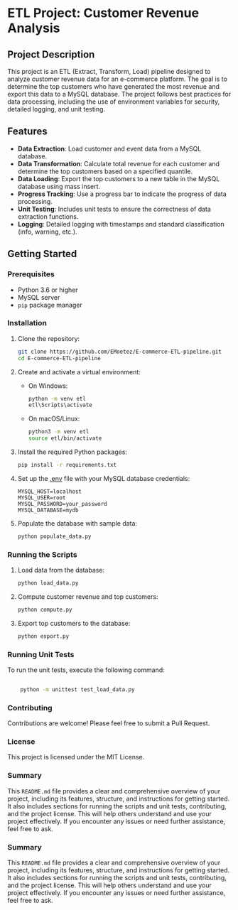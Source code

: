 # ETL Project: Customer Revenue Analysis

## Project Description

This project is an ETL (Extract, Transform, Load) pipeline designed to analyze customer revenue data for an e-commerce platform. The goal is to determine the top customers who have generated the most revenue and export this data to a MySQL database. The project follows best practices for data processing, including the use of environment variables for security, detailed logging, and unit testing.

## Features

- **Data Extraction**: Load customer and event data from a MySQL database.
- **Data Transformation**: Calculate total revenue for each customer and determine the top customers based on a specified quantile.
- **Data Loading**: Export the top customers to a new table in the MySQL database using mass insert.
- **Progress Tracking**: Use a progress bar to indicate the progress of data processing.
- **Unit Testing**: Includes unit tests to ensure the correctness of data extraction functions.
- **Logging**: Detailed logging with timestamps and standard classification (info, warning, etc.).


## Getting Started

### Prerequisites

- Python 3.6 or higher
- MySQL server
- `pip` package manager

### Installation

1. Clone the repository:

    ```sh
    git clone https://github.com/EMoetez/E-commerce-ETL-pipeline.git
    cd E-commerce-ETL-pipeline
    ```

2. Create and activate a virtual environment:

    - On Windows:
        ```sh
        python -m venv etl
        etl\Scripts\activate
        ```
    - On macOS/Linux:
        ```sh
        python3 -m venv etl
        source etl/bin/activate
        ```

3. Install the required Python packages:

    ```sh
    pip install -r requirements.txt
    ```

4. Set up the [.env](http://_vscodecontentref_/9) file with your MySQL database credentials:

    ```properties
    MYSQL_HOST=localhost
    MYSQL_USER=root
    MYSQL_PASSWORD=your_password
    MYSQL_DATABASE=mydb
    ```

5. Populate the database with sample data:

    ```sh
    python populate_data.py
    ```

### Running the Scripts

1. Load data from the database:

    ```sh
    python load_data.py
    ```

2. Compute customer revenue and top customers:

    ```sh
    python compute.py
    ```

3. Export top customers to the database:

    ```sh
    python export.py
    ```

### Running Unit Tests

To run the unit tests, execute the following command:

    
```sh
    
    python -m unittest test_load_data.py
```

### Contributing
Contributions are welcome! Please feel free to submit a Pull Request.

### License
This project is licensed under the MIT License.


### Summary

This `README.md` file provides a clear and comprehensive overview of your project, including its features, structure, and instructions for getting started. It also includes sections for running the scripts and unit tests, contributing, and the project license. This will help others understand and use your project effectively. If you encounter any issues or need further assistance, feel free to ask.
### Summary

This `README.md` file provides a clear and comprehensive overview of your project, including its features, structure, and instructions for getting started. It also includes sections for running the scripts and unit tests, contributing, and the project license. This will help others understand and use your project effectively. If you encounter any issues or need further assistance, feel free to ask.




